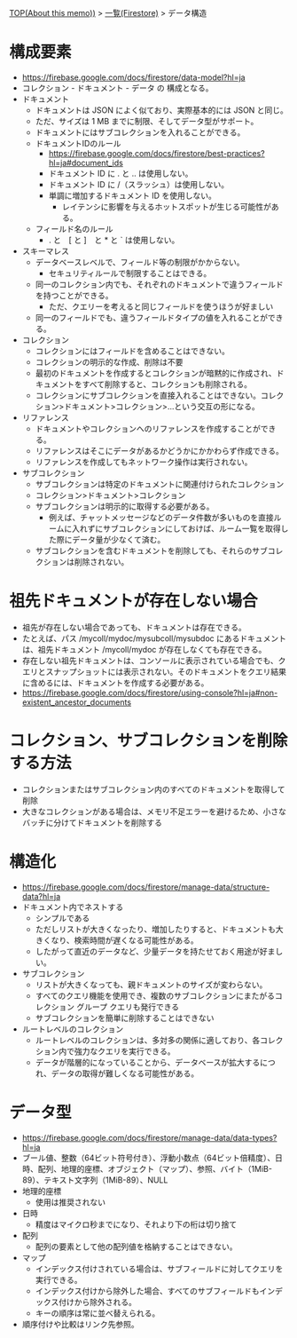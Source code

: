 [TOP(About this memo))](../README.md) > [一覧(Firestore)](./README.md) > データ構造

# 構成要素
* https://firebase.google.com/docs/firestore/data-model?hl=ja
* コレクション - ドキュメント - データ の 構成となる。
* ドキュメント
    * ドキュメントは JSON によく似ており、実際基本的には JSON と同じ。
    * ただ、サイズは 1 MB までに制限、そしてデータ型がサポート。
    * ドキュメントにはサブコレクションを入れることができる。
    * ドキュメントIDのルール
        * https://firebase.google.com/docs/firestore/best-practices?hl=ja#document_ids
        * ドキュメント ID に . と .. は使用しない。
        * ドキュメント ID に /（スラッシュ）は使用しない。
        * 単調に増加するドキュメント ID を使用しない。
            * レイテンシに影響を与えるホットスポットが生じる可能性がある。
    * フィールド名のルール
        * . と　[ と ]　と * と  ` は使用しない。
* スキーマレス
    * データベースレベルで、フィールド等の制限がかからない。
        * セキュリティルールで制限することはできる。
    * 同一のコレクション内でも、それぞれのドキュメントで違うフィールドを持つことができる。
        * ただ、クエリーを考えると同じフィールドを使うほうが好ましい
    * 同一のフィールドでも、違うフィールドタイプの値を入れることができる。
* コレクション
    * コレクションにはフィールドを含めることはできない。
    * コレクションの明示的な作成、削除は不要
    * 最初のドキュメントを作成するとコレクションが暗黙的に作成され、ドキュメントをすべて削除すると、コレクションも削除される。
    * コレクションにサブコレクションを直接入れることはできない。コレクション>ドキュメント>コレクション>...という交互の形になる。
* リファレンス
    * ドキュメントやコレクションへのリファレンスを作成することができる。
    * リファレンスはそこにデータがあるかどうかにかかわらず作成できる。
    * リファレンスを作成してもネットワーク操作は実行されない。
* サブコレクション
    * サブコレクションは特定のドキュメントに関連付けられたコレクション
    * コレクション>ドキュメント>コレクション
    * サブコレクションは明示的に取得する必要がある。
        * 例えば、チャットメッセージなどのデータ件数が多いものを直接ルームに入れずにサブコレクションにしておけば、ルーム一覧を取得した際にデータ量が少なくて済む。
    * サブコレクションを含むドキュメントを削除しても、それらのサブコレクションは削除されない。


# 祖先ドキュメントが存在しない場合
* 祖先が存在しない場合であっても、ドキュメントは存在できる。
* たとえば、パス /mycoll/mydoc/mysubcoll/mysubdoc にあるドキュメントは、祖先ドキュメント /mycoll/mydoc が存在しなくても存在できる。
* 存在しない祖先ドキュメントは、コンソールに表示されている場合でも、クエリとスナップショットには表示されない。そのドキュメントをクエリ結果に含めるには、ドキュメントを作成する必要がある。
* https://firebase.google.com/docs/firestore/using-console?hl=ja#non-existent_ancestor_documents


# コレクション、サブコレクションを削除する方法
* コレクションまたはサブコレクション内のすべてのドキュメントを取得して削除
* 大きなコレクションがある場合は、メモリ不足エラーを避けるため、小さなバッチに分けてドキュメントを削除する


# 構造化
* https://firebase.google.com/docs/firestore/manage-data/structure-data?hl=ja
* ドキュメント内でネストする
    * シンプルである
    * ただしリストが大きくなったり、増加したりすると、ドキュメントも大きくなり、検索時間が遅くなる可能性がある。
    * したがって直近のデータなど、少量データを持たせておく用途が好ましい。
* サブコレクション
    * リストが大きくなっても、親ドキュメントのサイズが変わらない。
    * すべてのクエリ機能を使用でき、複数のサブコレクションにまたがるコレクション グループ クエリも発行できる
    * サブコレクションを簡単に削除することはできない
* ルートレベルのコレクション
    * ルートレベルのコレクションは、多対多の関係に適しており、各コレクション内で強力なクエリを実行できる。
    * データが階層的になっていることから、データベースが拡大するにつれ、データの取得が難しくなる可能性がある。


# データ型
* https://firebase.google.com/docs/firestore/manage-data/data-types?hl=ja
* ブール値、整数（64ビット符号付き）、浮動小数点（64ビット倍精度）、日時、配列、地理的座標、オブジェクト（マップ）、参照、バイト（1MiB-89）、テキスト文字列（1MiB-89）、NULL
* 地理的座標
    * 使用は推奨されない
* 日時
    * 精度はマイクロ秒までになり、それより下の桁は切り捨て
* 配列
    * 配列の要素として他の配列値を格納することはできない。
* マップ
    * インデックス付けされている場合は、サブフィールドに対してクエリを実行できる。
    * インデックス付けから除外した場合、すべてのサブフィールドもインデックス付けから除外される。
    * キーの順序は常に並べ替えられる。
* 順序付けや比較はリンク先参照。


